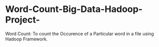 # Word-Count-Big-Data-Hadoop-Project-
Word Count: To count the Occurence of a Particular word in a file using Hadoop Framework.
